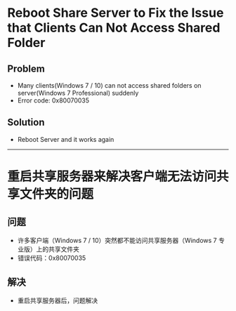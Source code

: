 # Reboot Share Server to Fix the Issue that Clients Can Not Access Shared Folder

## Problem
* Many clients(Windows 7 / 10) can not access shared folders on server(Windows 7 Professional) suddenly
* Error code: 0x80070035

## Solution
* Reboot Server and it works again

---------------

# 重启共享服务器来解决客户端无法访问共享文件夹的问题

## 问题
* 许多客户端（Windows 7 / 10）突然都不能访问共享服务器（Windows 7 专业版）上的共享文件夹
* 错误代码：0x80070035

## 解决
* 重启共享服务器后，问题解决
